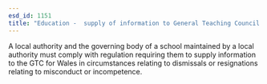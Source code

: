 ```yaml
---
esd_id: 1151
title: "Education -  supply of information to General Teaching Council "
---
```


A local authority and the governing body of a school maintained by a local authority must comply with regulation requiring them to supply information to the GTC for Wales in circumstances relating to dismissals or resignations relating to misconduct or incompetence.

